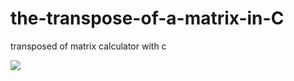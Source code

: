 # the-transpose-of-a-matrix-in-C
 transposed  of  matrix calculator with c 
 
 <img src="transposeec">

